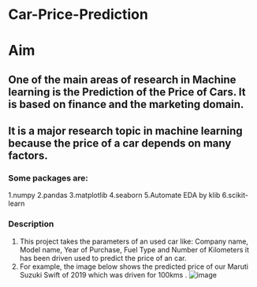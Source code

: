 # Car-Price-Prediction

# Aim
## One of the main areas of research in Machine learning is the Prediction of the Price of Cars. It is based on finance and the marketing domain.
## It is a major research topic in machine learning because the price of a car depends on many factors.

### Some packages are:
1.numpy
2.pandas
3.matplotlib
4.seaborn
5.Automate EDA by klib 
6.scikit-learn

### Description
1. This project takes the parameters of an used car like: Company name, Model name, Year of Purchase, Fuel Type and Number of Kilometers it has been driven
   used to predict the price of an car.
2. For example, the image below shows the predicted price of our Maruti Suzuki Swift of 2019 which was driven for 100kms .
![image](https://user-images.githubusercontent.com/118672526/205478330-701fd478-5d84-430b-a2ac-39e9fe131829.JPG)

 
  
